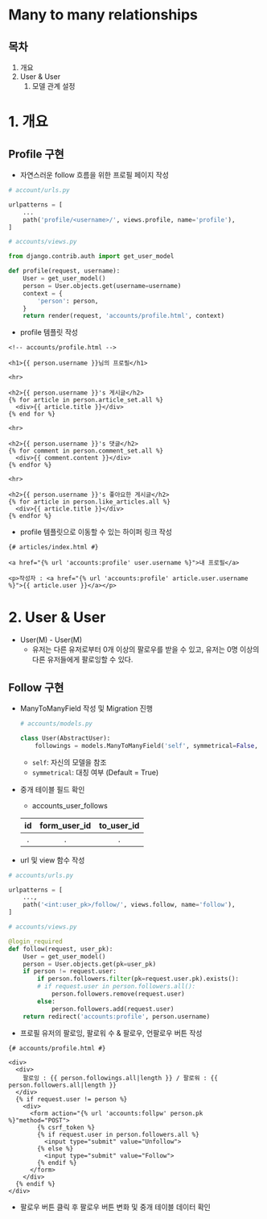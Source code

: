 # Many to many relationships
## 목차
1. 개요
2. User & User
    1. 모델 관계 설정

# 1. 개요
## Profile 구현
* 자연스러운 follow 흐름을 위한 프로필 페이지 작성
```python
# account/urls.py

urlpatterns = [
    ...
    path('profile/<username>/', views.profile, name='profile'),
]
```
```python
# accounts/views.py

from django.contrib.auth import get_user_model

def profile(request, username):
    User = get_user_model()
    person = User.objects.get(username=username)
    context = {
        'person': person,
    }
    return render(request, 'accounts/profile.html', context)
```
* profile 템플릿 작성
```django
<!-- accounts/profile.html -->

<h1>{{ person.username }}님의 프로필</h1>

<hr>

<h2>{{ person.username }}'s 게시글</h2>
{% for article in person.article_set.all %}
  <div>{{ article.title }}</div>
{% end for %}

<hr>

<h2>{{ person.username }}'s 댓글</h2>
{% for comment in person.comment_set.all %}
  <div>{{ comment.content }}</div>
{% endfor %}

<hr>

<h2>{{ person.username }}'s 좋아요한 게시글</h2>
{% for article in person.like_articles.all %}
  <div>{{ article.title }}</div>
{% endfor %}
```

* profile 템플릿으로 이동할 수 있는 하이퍼 링크 작성
```django
{# articles/index.html #}

<a href="{% url 'accounts:profile' user.username %}">내 프로필</a>

<p>작성자 : <a href="{% url 'accounts:profile' article.user.username %}">{{ article.user }}</a></p>
```

# 2. User & User
* User(M) - User(M)
  * 유저는 다른 유저로부터 0개 이상의 팔로우를 받을 수 있고, 유저는 0명 이상의 다른 유저들에게 팔로잉할 수 있다.
## Follow 구현
* ManyToManyField 작성 및 Migration 진행
  ```python
  # accounts/models.py

  class User(AbstractUser):
      followings = models.ManyToManyField('self', symmetrical=False, related_name='followers')
  ```
  * `self`: 자신의 모델을 참조
  * `symmetrical`: 대칭 여부 (Default = True)
* 중개 테이블 필드 확인
  * accounts_user_follows

  id | form_user_id | to_user_id
  :-:|:-:|:-:
  . | . | .
* url 및 view 함수 작성
```python
# accounts/urls.py

urlpatterns = [
    ...,
    path('<int:user_pk>/follow/', views.follow, name='follow'),
]
```
```python
# accounts/views.py

@login_required
def follow(request, user_pk):
    User = get_user_model()
    person = User.objects.get(pk=user_pk)
    if person != request.user:
        if person.followers.filter(pk=request.user.pk).exists():
        # if request.user in person.followers.all():
            person.followers.remove(request.user)
        else:
            person.followers.add(request.user)
    return redirect('accounts:profile', person.username)
```
* 프로필 유저의 팔로잉, 팔로워 수 & 팔로우, 언팔로우 버튼 작성
```django
{# accounts/profile.html #}

<div>
  <div>
    팔로잉 : {{ person.followings.all|length }} / 팔로워 : {{ person.followers.all|length }}
  </div>
  {% if request.user != person %}
    <div>
      <form action="{% url 'accounts:follpw' person.pk %}"method="POST">
        {% csrf_token %}
        {% if request.user in person.followers.all %}
          <input type="submit" value="Unfollow">
        {% else %}
          <input type="submit" value="Follow">
        {% endif %}
      </form>
    </div>
  {% endif %}
</div>
```
* 팔로우 버튼 클릭 후 팔로우 버튼 변화 및 중개 테이블 데이터 확인
